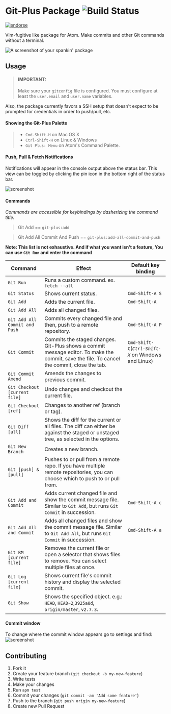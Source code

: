 # Git-Plus Package ![Build Status](https://travis-ci.org/akonwi/git-plus.svg?branch=5.5.0)

[![endorse](https://api.coderwall.com/akonwi/endorsecount.png)](https://coderwall.com/akonwi)

Vim-fugitive like package for Atom. Make commits and other Git commands without a terminal.

![A screenshot of your spankin' package](https://raw.githubusercontent.com/akonwi/git-plus/master/commit.gif)

## Usage

> #### IMPORTANT:
> Make sure your `gitconfig` file is configured. You must configure at least the `user.email` and `user.name` variables.

Also, the package currently favors a SSH setup that doesn't expect to be prompted for credentials in order to push/pull, etc.

#### Showing the Git-Plus Palette
>- `Cmd-Shift-H` on Mac OS X
>- `Ctrl-Shift-H` on Linux & Windows
>- `Git Plus: Menu` on Atom's Command Palette.

#### Push, Pull & Fetch Notifications
Notifications will appear in the console output above the status bar.
This view can be toggled by clicking the pin icon in the bottom right of the status bar.

![screenshot](https://raw.githubusercontent.com/akonwi/git-plus/5.5.0/pin.png)

#### Commands
_Commands are accessible for keybindings by dasherizing the command title._
> Git Add ==  `git-plus:add`

> Git Add All Commit And Push == `git-plus:add-all-commit-and-push`


__Note: This list is not exhaustive. And if what you want isn't a feature, You can use `Git Run` and enter the command__

| Command | Effect | Default key binding |
|----------|--------|------------------
| `Git Run ` | Runs a custom command. ex. `fetch --all` | |
| `Git Status ` | Shows current status. | `Cmd-Shift-A S` |
| `Git Add ` | Adds the current file. | `Cmd-Shift-A` |
| `Git Add All` | Adds all changed files. | |
| `Git Add All Commit and Push` | Commits every changed file and then, push to a remote repository. | `Cmd-Shift-A P` |
| `Git Commit` | Commits the staged changes. Git-Plus shows a commit message editor. To make the commit, save the file. To cancel the commit, close the tab. | `Cmd-Shift-C`(*`Ctrl-Shift-X`* on Windows and Linux) |
| `Git Commit Amend` | Amends the changes to previous commit. |  |
| `Git Checkout [current file]` | Undo changes and checkout the current file. | |
| `Git Checkout [ref]` | Changes to another ref (branch or tag). | |
| `Git Diff [all]` | Shows the diff for the current or all files. The diff can either be against the staged or unstaged tree, as selected in the options. | |
| `Git New Branch` | Creates a new branch. | |
| `Git [push] & [pull]` | Pushes to or pull from a remote repo. If you have multiple remote repositories, you can choose which to push to or pull from. | |
| `Git Add and Commit` | Adds current changed file and show the commit message file. Similar to `Git Add`, but runs `Git Commit` in succession. | `Cmd-Shift-A c` |
| `Git Add All and Commit` | Adds all changed files and show the commit message file. Similar to `Git Add All`, but runs `Git Commit` in succession. | `Cmd-Shift-A a` |
| `Git RM [current file]` | Removes the current file or open a selector that shows files to remove. You can select multiple files at once. | |
| `Git Log [current file]` | Shows current file's commit history and display the selected commit. | |
| `Git Show` | Shows the specified object. e.g.: `HEAD`, `HEAD~2`,`3925a0d`, `origin/master`, `v2.7.3`. | |

#### Commit window
To change where the commit window appears go to settings and find:
![screenshot](http://imgur.com/cdc7M5p.png)

## Contributing

1. Fork it
2. Create your feature branch (`git checkout -b my-new-feature`)
3. Write tests
4. Make your changes
5. Run `apm test`
6. Commit your changes (`git commit -am 'Add some feature'`)
7. Push to the branch (`git push origin my-new-feature`)
8. Create new Pull Request
